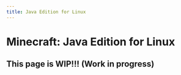 ```yaml
---
title: Java Edition for Linux
---
```


# Minecraft: Java Edition for Linux

## This page is WIP!!! (Work in progress)